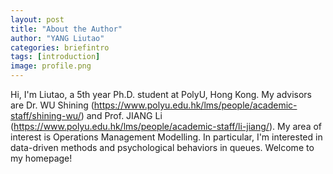 ```yaml
---
layout: post
title: "About the Author"
author: "YANG Liutao"
categories: briefintro
tags: [introduction]
image: profile.png
---
```


Hi, I'm Liutao, a 5th year Ph.D. student at PolyU, Hong Kong. My advisors are Dr. WU Shining (https://www.polyu.edu.hk/lms/people/academic-staff/shining-wu/) and Prof. JIANG Li (https://www.polyu.edu.hk/lms/people/academic-staff/li-jiang/). My area of interest is Operations Management Modelling. In particular, I'm interested in data-driven methods and psychological behaviors in queues. Welcome to my homepage!
